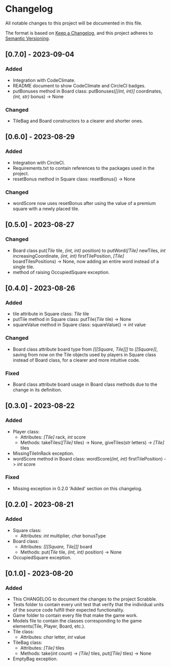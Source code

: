 # Changelog

All notable changes to this project will be documented in this file.

The format is based on [Keep a Changelog](https://keepachangelog.com/en/1.1.0/),
and this project adheres to [Semantic Versioning](https://semver.org/spec/v2.0.0.html).

## [0.7.0] - 2023-09-04

### Added

 - Integration with CodeClimate.
 - README document to show CodeClimate and CircleCI badges.
 - putBonuses method in Board class: putBonuses(_[(int, int)]_ coordinates, _(int, str)_ bonus) -> None

### Changed
 
 - TileBag and Board constructors to a clearer and shorter ones.  

## [0.6.0] - 2023-08-29

### Added

 - Integration with CircleCI.
 - Requirements.txt to contain references to the packages used in the project.
 - resetBonus method in Square class: resetBonus() -> None

### Changed

 - wordScore now uses resetBonus after using the value of a premium square with a newly placed tile.

## [0.5.0] - 2023-08-27

### Changed

 - Board class put(_Tile_ tile, _(int, int)_ position) to putWord(_[Tile]_ newTiles, _int_ increasingCoordinate, _(_int_, _int_)_ firstTilePosition, _[Tile]_ boardTilesPositions) -> None, now adding an entire word instead of a single tile.
 - method of raising OccupiedSquare exception.

## [0.4.0] - 2023-08-26

### Added

 - tile attribute in Square class: _Tile_ tile
 - putTile method in Square class: putTile(_Tile_ tile) -> None
 - squareValue method in Square class: squareValue() -> _int_ value

### Changed

 - Board class attribute board type from _[[[Square, Tile]]]_ to _[[Square]]_, saving from now on the Tile objects used by players in Square class instead of Board class, for a clearer and more intuitive code.  

### Fixed

 - Board class attribute board usage in Board class methods due to the change in its definition.

## [0.3.0] - 2023-08-22

### Added

 - Player class:
    - Attributes: _[Tile]_ rack, _int_ score
    - Methods: takeTiles(_[Tile]_ tiles) -> None, giveTiles(_str_ letters) -> _[Tile]_ tiles
 - MissingTileInRack exception.
 - wordScore method in Board class: wordScore(_(int, int)_ firstTilePosition) -> _int_ score 

### Fixed

 - Missing exception in 0.2.0 'Added' section on this changelog.

## [0.2.0] - 2023-08-21

### Added
 
 - Square class:
    - Attributes: _int_ multiplier, _char_ bonusType
 - Board class:
    - Attributes: _[[[Square, Tile]]]_ board
    - Methods: put(_Tile_ tile, _(int, int)_ position) -> None
 - OccupiedSquare exception.

## [0.1.0] - 2023-08-20

### Added

 - This CHANGELOG to document the changes to the project Scrabble.
 - Tests folder to contain every unit test that verify that the individual units of the source code fulfill their expected functionality. 
 - Game folder to contain every file that make the game work.
 - Models file to contain the classes corresponding to the game elements(Tile, Player, Board, etc.).
 - Tile class:
    - Attributes: _char_ letter, _int_ value
 - TileBag class:
    - Attributes: _[Tile]_ tiles
    - Methods: take(_int_ count) -> _[Tile]_ tiles, put(_[Tile]_ tiles) -> None
 - EmptyBag exception.